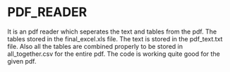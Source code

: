 # PDF_READER
It is an pdf reader which seperates the text and tables from the pdf. The tables stored in the final_excel.xls file. The text is stored in the pdf_text.txt file. Also all the tables are combined properly to be stored in all_together.csv for the entire pdf. The code is working quite good for the given pdf.
